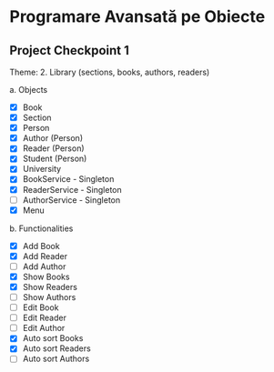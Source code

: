 # Programare Avansată pe Obiecte

## Project Checkpoint 1

Theme: 2. Library (sections, books, authors, readers)

a. Objects
- [X] Book
- [X] Section
- [X] Person
- [X] Author (Person)
- [X] Reader (Person)
- [X] Student (Person)
- [X] University
- [X] BookService - Singleton
- [X] ReaderService - Singleton
- [ ] AuthorService - Singleton
- [X] Menu

b. Functionalities
- [X] Add Book
- [X] Add Reader
- [ ] Add Author
- [X] Show Books
- [X] Show Readers
- [ ] Show Authors
- [ ] Edit Book
- [ ] Edit Reader
- [ ] Edit Author
- [X] Auto sort Books
- [X] Auto sort Readers
- [ ] Auto sort Authors
